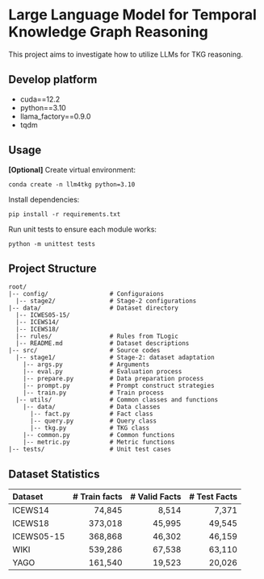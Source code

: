 # Large Language Model for Temporal Knowledge Graph Reasoning
This project aims to investigate how to utilize LLMs for TKG reasoning.

## Develop platform
- cuda==12.2
- python==3.10
- llama_factory==0.9.0
- tqdm

## Usage
**[Optional]** Create virtual environment:  
```shell
conda create -n llm4tkg python=3.10
```

Install dependencies:  
```shell
pip install -r requirements.txt
```

Run unit tests to ensure each module works:
```shell
python -m unittest tests
```

## Project Structure
```
root/
|-- config/                 # Configuraions
  |-- stage2/               # Stage-2 configurations
|-- data/                   # Dataset directory
  |-- ICWES05-15/
  |-- ICEWS14/
  |-- ICEWS18/
  |-- rules/                # Rules from TLogic
  |-- README.md             # Dataset descriptions
|-- src/                    # Source codes
  |-- stage1/               # Stage-2: dataset adaptation 
    |-- args.py             # Arguments
    |-- eval.py             # Evaluation process
    |-- prepare.py          # Data preparation process
    |-- prompt.py           # Prompt construct strategies 
    |-- train.py            # Train process
  |-- utils/                # Common classes and functions
    |-- data/               # Data classes
      |-- fact.py           # Fact class
      |-- query.py          # Query class
      |-- tkg.py            # TKG class
    |-- common.py           # Common functions
    |-- metric.py           # Metric functions
|-- tests/                  # Unit test cases
```

## Dataset Statistics
| Dataset    | # Train facts | # Valid Facts | # Test Facts |
|:-----------|--------------:|--------------:|-------------:|
| ICEWS14    |        74,845 |         8,514 |        7,371 |
| ICEWS18    |       373,018 |        45,995 |       49,545 |
| ICEWS05-15 |       368,868 |        46,302 |       46,159 |
| WIKI       |       539,286 |        67,538 |       63,110 |
| YAGO       |       161,540 |        19,523 |       20,026 |
